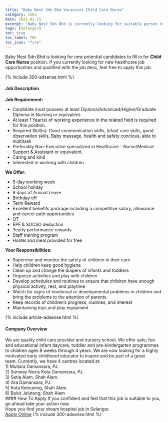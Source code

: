 ```yaml
---
title: "Baby Nest Sdn Bhd Vacancies Child Care Nurse" 
category: Jobs 
date: 2021-02-25 
excerpt: "Baby Nest Sdn Bhd is currently looking for suitable person to fill in the Child Care Nurse which positioned at Selangor" 
tags: [Selangor] 
toc: true 
toc_label: TOC 
toc_icon: "fire" 
--- 
```


<p>Baby Nest Sdn Bhd is looking for new potential candidates to fill in for <b>Child Care Nurse</b> position. If you currently looking for new healthcare job opportunities and qualified with the job desc, feel free to apply this job.
</p>{% include 300-adsense.html %} 
<div><div><h4>Job Description</h4></div><div><div><span><div><p><strong>Job Requirement:</strong></p><ul><li>Candidate must possess at least Diploma/Advanced/Higher/Graduate Diploma in Nursing or equivalent.</li><li>At least 1&#160;Year(s) of working experience in the related field is required for this position.</li><li>Required Skill(s): Good communication skills, Infant care skills, good observation skills, Baby massage, health and safety concious, able to multitask</li><li>Preferably Non-Executive specialized in Healthcare - Nurse/Medical Support &amp; Assistant or equivalent.</li><li>Caring and kind</li><li>Interested in working with children</li></ul><p><strong>We Offer:</strong></p><ul><li>5-day working week</li><li>School holiday</li><li>8 days of Annual Leave</li><li>Birthday off</li><li>Term Reward</li><li>Excellent benefits package including a competitive salary, allowance and career path opportunities</li><li>OT</li><li>EPF &amp; SOCSO deduction</li><li>Yearly performance rewards</li><li>Staff training program</li><li>Hostel and meal provided for free</li></ul><p><strong>Your Responsibilities:</strong></p><ul><li>Supervise and monitor the safety of children in their care</li><li>Help children keep good hygiene</li><li>Clean up and change the diapers of infants and toddlers</li><li>Organize activities and play with children</li><li>Develop schedules and routines to ensure that children have enough physical activity, rest, and playtime</li><li>Watch for signs of emotional or developmental problems in children and bring the problems to the attention of parents</li><li>Keep records of children&#8217;s progress, routines, and interest</li><li>Maintaining toys and play equipment</li></ul></div></span></div></div></div> 
{% include article-adsense.html %} 
<div><div><h4>Company Overview</h4></div><div><div><span><div><div>We are quality child care provider and nursery school. We offer safe, fun and educational infant daycare, toddler and pre-kindergarten programmes to children ages 8 weeks through 4 years. We are now looking for a highly motivated&#160;early childhood&#160;educator to inspire and be part of a great team.&#160;Currently, we have&#160;4 centres located at:</div>
<div>1)&#160;Mutiara Damansara, PJ.</div>
<div>2) Sunway Nexis Kota Damansara, PJ.</div>
<div>3) Setia Alam, Shah Alam.</div>
<div>4) Ara Damansara, PJ.</div>
<div>5) Kota Kemuning, Shah Alam.</div>
<div>6) Bukit Jelutong, Shah Alam</div></div></span></div></div></div> 
#### How To Apply 
If you confident and feel that this job is suitable to you, go ahead take your action now. <br/> 
Hope you find your dream hospital job in Selangor. <br/> 
<a href="https://www.jobstreet.com.my/en/job/child-care-nurse-4489668?jobId=jobstreet-my-job-4489668" class="btn btn--warning" target="_blank" rel="nofollow noopenner">Apply Online</a> 
{% include 300-adsense.html %} 